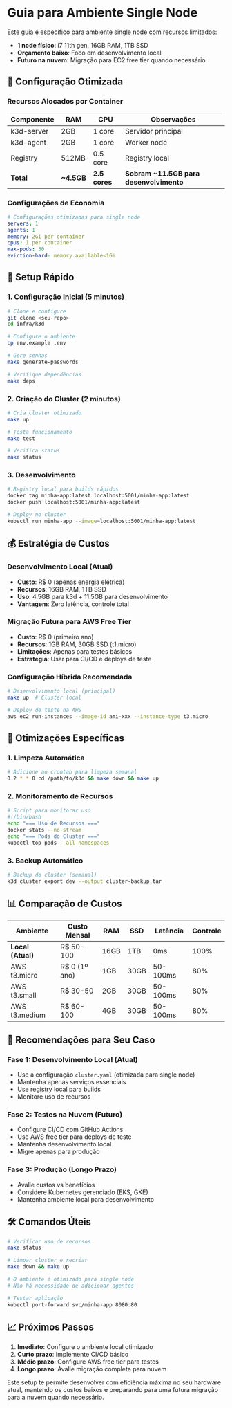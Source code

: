 # Guia para Ambiente Single Node

Este guia é específico para ambiente single node com recursos limitados:
- **1 node físico**: i7 11th gen, 16GB RAM, 1TB SSD
- **Orçamento baixo**: Foco em desenvolvimento local
- **Futuro na nuvem**: Migração para EC2 free tier quando necessário

## 🎯 Configuração Otimizada

### Recursos Alocados por Container

| Componente | RAM | CPU | Observações |
|------------|-----|-----|-------------|
| k3d-server | 2GB | 1 core | Servidor principal |
| k3d-agent | 2GB | 1 core | Worker node |
| Registry | 512MB | 0.5 core | Registry local |
| **Total** | **~4.5GB** | **2.5 cores** | **Sobram ~11.5GB para desenvolvimento** |

### Configurações de Economia

```yaml
# Configurações otimizadas para single node
servers: 1
agents: 1
memory: 2Gi per container
cpus: 1 per container
max-pods: 30
eviction-hard: memory.available<1Gi
```

## 🚀 Setup Rápido

### 1. Configuração Inicial (5 minutos)

```bash
# Clone e configure
git clone <seu-repo>
cd infra/k3d

# Configure o ambiente
cp env.example .env

# Gere senhas
make generate-passwords

# Verifique dependências
make deps
```

### 2. Criação do Cluster (2 minutos)

```bash
# Cria cluster otimizado
make up

# Testa funcionamento
make test

# Verifica status
make status
```

### 3. Desenvolvimento

```bash
# Registry local para builds rápidos
docker tag minha-app:latest localhost:5001/minha-app:latest
docker push localhost:5001/minha-app:latest

# Deploy no cluster
kubectl run minha-app --image=localhost:5001/minha-app:latest
```

## 💰 Estratégia de Custos

### Desenvolvimento Local (Atual)
- **Custo**: R$ 0 (apenas energia elétrica)
- **Recursos**: 16GB RAM, 1TB SSD
- **Uso**: 4.5GB para k3d + 11.5GB para desenvolvimento
- **Vantagem**: Zero latência, controle total

### Migração Futura para AWS Free Tier
- **Custo**: R$ 0 (primeiro ano)
- **Recursos**: 1GB RAM, 30GB SSD (t1.micro)
- **Limitações**: Apenas para testes básicos
- **Estratégia**: Usar para CI/CD e deploys de teste

### Configuração Híbrida Recomendada
```bash
# Desenvolvimento local (principal)
make up  # Cluster local

# Deploy de teste na AWS
aws ec2 run-instances --image-id ami-xxx --instance-type t3.micro
```

## 🔧 Otimizações Específicas

### 1. Limpeza Automática
```bash
# Adicione ao crontab para limpeza semanal
0 2 * * 0 cd /path/to/k3d && make down && make up
```

### 2. Monitoramento de Recursos
```bash
# Script para monitorar uso
#!/bin/bash
echo "=== Uso de Recursos ==="
docker stats --no-stream
echo "=== Pods do Cluster ==="
kubectl top pods --all-namespaces
```

### 3. Backup Automático
```bash
# Backup do cluster (semanal)
k3d cluster export dev --output cluster-backup.tar
```

## 📊 Comparação de Custos

| Ambiente | Custo Mensal | RAM | SSD | Latência | Controle |
|----------|--------------|-----|-----|----------|----------|
| **Local (Atual)** | R$ 50-100 | 16GB | 1TB | 0ms | 100% |
| AWS t3.micro | R$ 0 (1º ano) | 1GB | 30GB | 50-100ms | 80% |
| AWS t3.small | R$ 30-50 | 2GB | 30GB | 50-100ms | 80% |
| AWS t3.medium | R$ 60-100 | 4GB | 30GB | 50-100ms | 80% |

## 🎯 Recomendações para Seu Caso

### Fase 1: Desenvolvimento Local (Atual)
- Use a configuração `cluster.yaml` (otimizada para single node)
- Mantenha apenas serviços essenciais
- Use registry local para builds
- Monitore uso de recursos

### Fase 2: Testes na Nuvem (Futuro)
- Configure CI/CD com GitHub Actions
- Use AWS free tier para deploys de teste
- Mantenha desenvolvimento local
- Migre apenas para produção

### Fase 3: Produção (Longo Prazo)
- Avalie custos vs benefícios
- Considere Kubernetes gerenciado (EKS, GKE)
- Mantenha ambiente local para desenvolvimento

## 🛠️ Comandos Úteis

```bash
# Verificar uso de recursos
make status

# Limpar cluster e recriar
make down && make up

# O ambiente é otimizado para single node
# Não há necessidade de adicionar agentes

# Testar aplicação
kubectl port-forward svc/minha-app 8080:80
```

## 📈 Próximos Passos

1. **Imediato**: Configure o ambiente local otimizado
2. **Curto prazo**: Implemente CI/CD básico
3. **Médio prazo**: Configure AWS free tier para testes
4. **Longo prazo**: Avalie migração completa para nuvem

Este setup te permite desenvolver com eficiência máxima no seu hardware atual, mantendo os custos baixos e preparando para uma futura migração para a nuvem quando necessário.
